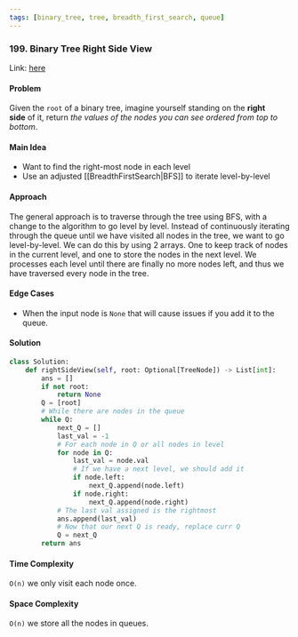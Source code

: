 ```yaml
---
tags: [binary_tree, tree, breadth_first_search, queue]
---
```

### 199. Binary Tree Right Side View

Link: [here](https://leetcode.com/problems/binary-tree-right-side-view/description/)

#### Problem
Given the `root` of a binary tree, imagine yourself standing on the **right side** of it, return _the values of the nodes you can see ordered from top to bottom_.

#### Main Idea
- Want to find the right-most node in each level
- Use an adjusted [[BreadthFirstSearch|BFS]] to iterate level-by-level

#### Approach
The general approach is to traverse through the tree using BFS, with a change to the algorithm to go level by level. Instead of continuously iterating through the queue until we have visited all nodes in the tree, we want to go level-by-level. We can do this by using 2 arrays. One to keep track of nodes in the current level, and one to store the nodes in the next level. We processes each level until there are finally no more nodes left, and thus we have traversed every node in the tree.

#### Edge Cases
- When the input node is `None` that will cause issues if you add it to the queue.

#### Solution
```python 
class Solution:
    def rightSideView(self, root: Optional[TreeNode]) -> List[int]:
        ans = []
        if not root:
            return None
        Q = [root]
        # While there are nodes in the queue
        while Q:
            next_Q = []
            last_val = -1
            # For each node in Q or all nodes in level
            for node in Q:
                last_val = node.val
                # If we have a next level, we should add it
                if node.left:
                    next_Q.append(node.left)
                if node.right:
                    next_Q.append(node.right)
            # The last val assigned is the rightmost
            ans.append(last_val)
            # Now that our next Q is ready, replace curr Q
            Q = next_Q
        return ans
```
#### Time Complexity
`O(n)` we only visit each node once.

#### Space Complexity
`O(n)` we store all the nodes in queues. 

